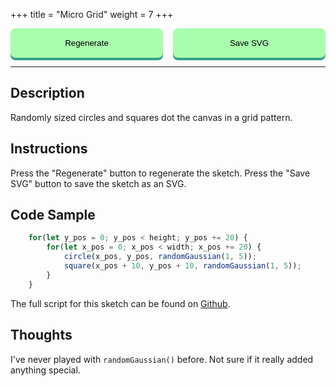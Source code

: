 +++
title = "Micro Grid"
weight = 7
+++

<style>

#dom-gui {

    display: flex;
    justify-content: center;
    gap: 1rem;

}

button {

    padding: 1rem;
    cursor: pointer;

    background: #A9FDAC;

    border-radius: .5rem;

    outline: none;
    border: none;

    transition-duration: 0.2s;

    width: 100%;

    box-shadow: 0 4px #32A287;

}

button:hover {

    background: #DFFFC7;

}

button:active {

    background: #32A287;

    transform: translateY(4px);

}

</style>

<!-- Load the Library -->
<script type = "text/javascript" src = "../../scripts/libs/p5js/p5.min.js"></script>
<script type = "text/javascript" src = "../../scripts/libs/p5js/p5.svg.js"></script>

<!-- Load the Sketch -->
<script>

/*
 * Title:   Micro Grid
 * Author:  hamzberg
 * Version: 0.2
 * Date:    6 January 2024
 *
 * Description:
 *   -
 */

let fuse = true;

function setup() {

    let c = createCanvas(600, 300, SVG);
    c.parent('processing-canvas');

    noFill();

}

function draw() {

    if(fuse == true){

        for(let y_pos = 0; y_pos < height; y_pos += 20) {

            for(let x_pos = 0; x_pos < width; x_pos += 20) {

                circle(x_pos, y_pos, randomGaussian(1, 5));

                square(x_pos + 10, y_pos + 10, randomGaussian(1, 5));

            }

        }

        fuse = false;
    }

}

function fuseTrigger() {

    clear();
    fuse = true;

}

function exportSVG() {

    save("micro-grid_" + day() + "-" + month() + "-" + year() + "_" + millis() + ".svg");
    print("SVG Downloaded");

}

</script>

<!-- Insert the Sketch -->
<div id="processing-canvas"></div>

<div id="dom-gui">
    <button onclick="fuseTrigger()"> Regenerate </button>
    <button onclick="exportSVG()"> Save SVG </button>
</div>

<hr>

## Description

Randomly sized circles and squares dot the canvas in a grid pattern.

## Instructions

Press the "Regenerate" button to regenerate the sketch. Press the "Save SVG" button to save the sketch as an SVG.

## Code Sample

```JavaScript
    for(let y_pos = 0; y_pos < height; y_pos += 20) {
        for(let x_pos = 0; x_pos < width; x_pos += 20) {
            circle(x_pos, y_pos, randomGaussian(1, 5));
            square(x_pos + 10, y_pos + 10, randomGaussian(1, 5));
        }
    }
```
The full script for this sketch can be found on [Github](https://github.com/hamzberg/cc-site).

## Thoughts

I've never played with `randomGaussian()` before. Not sure if it really added anything special.
